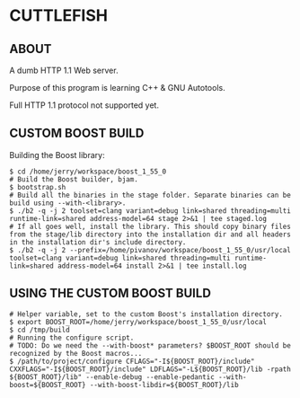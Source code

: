 CUTTLEFISH
======

ABOUT
-----

A dumb HTTP 1.1 Web server.

Purpose of this program is learning C++ & GNU Autotools.

Full HTTP 1.1 protocol not supported yet.

CUSTOM BOOST BUILD
------------------

Building the Boost library:
```shell
$ cd /home/jerry/workspace/boost_1_55_0  
# Build the Boost builder, bjam.  
$ bootstrap.sh  
# Build all the binaries in the stage folder. Separate binaries can be build using --with-<library>.  
$ ./b2 -q -j 2 toolset=clang variant=debug link=shared threading=multi runtime-link=shared address-model=64 stage 2>&1 | tee staged.log  
# If all goes well, install the library. This should copy binary files from the stage/lib directory into the installation dir and all headers in the installation dir's include directory.
$ ./b2 -q -j 2 --prefix=/home/pivanov/workspace/boost_1_55_0/usr/local toolset=clang variant=debug link=shared threading=multi runtime-link=shared address-model=64 install 2>&1 | tee install.log  
```

USING THE CUSTOM BOOST BUILD
----------------------------
```shell
# Helper variable, set to the custom Boost's installation directory.  
$ export BOOST_ROOT=/home/jerry/workspace/boost_1_55_0/usr/local  
$ cd /tmp/build  
# Running the configure script.  
# TODO: Do we need the --with-boost* parameters? $BOOST_ROOT should be recognized by the Boost macros...  
$ /path/to/project/configure CFLAGS="-I${BOOST_ROOT}/include" CXXFLAGS="-I${BOOST_ROOT}/include" LDFLAGS="-L${BOOST_ROOT}/lib -rpath ${BOOST_ROOT}/lib" --enable-debug --enable-pedantic --with-boost=${BOOST_ROOT} --with-boost-libdir=${BOOST_ROOT}/lib  
```
